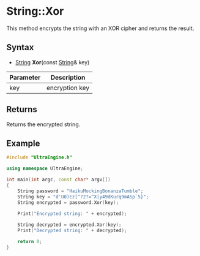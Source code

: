 # String::Xor

This method encrypts the string with an XOR cipher and returns the result.

## Syntax

- [String](String.md) **Xor**(const [String](String.md)& key)

| Parameter | Description |
| --- | --- |
| key | encryption key |

## Returns

Returns the encrypted string.

## Example

```c++
#include "UltraEngine.h"

using namespace UltraEngine;

int main(int argc, const char* argv[])
{
    String password = "HaikuMockingBonanzaTumble";
    String key = "d'U0)Ez[^?2?=^X|y49dKurq9mASp`5}";
    String encrypted = password.Xor(key);

    Print("Encrypted string: " + encrypted);
    
    String decrypted = encrypted.Xor(key);
    Print("Decrypted string: " + decrypted);

    return 0;
}
```

